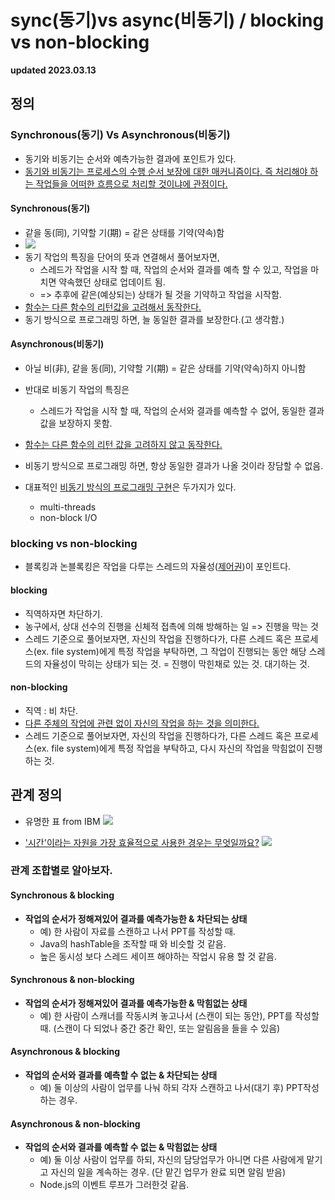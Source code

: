# sync(동기)vs async(비동기) / blocking vs non-blocking

**updated 2023.03.13**

## 정의

### Synchronous(동기) Vs Asynchronous(비동기)

- 동기와 비동기는 순서와 예측가능한 결과에 포인트가 있다.
- [동기와 비동기는 프로세스의 수행 순서 보장에 대한 매커니즘이다. 즉 처리해야 하는 작업들을 어떠한 흐름으로 처리할 것이냐에 관점이다.](https://jaehoney.tistory.com/242)

#### Synchronous(동기)

- 같을 동(同), 기약할 기(期) = 같은 상태를 기약(약속)함
- <img src="https://evan-moon.github.io/static/edf9c97710f3443a11147da87d5eb3e8/c08c5/synchronized-swimming.jpg"/>
- 동기 작업의 특징을 단어의 뜻과 연결해서 풀어보자면,
  - 스레드가 작업을 시작 할 때, 작업의 순서와 결과를 예측 할 수 있고, 작업을 마치면 약속했던 상태로 업데이트 됨.
  - => 추후에 같은(예상되는) 상태가 될 것을 기약하고 작업을 시작함.
- [함수는 다른 함수의 리턴값을 고려해서 동작한다.](https://jaehoney.tistory.com/242)
- 동기 방식으로 프로그래밍 하면, 늘 동일한 결과를 보장한다.(고 생각함.)

#### Asynchronous(비동기)

- 아닐 비(非), 같을 동(同), 기약할 기(期) = 같은 상태를 기약(약속)하지 아니함
- 반대로 비동기 작업의 특징은
  - 스레드가 작업을 시작 할 때, 작업의 순서와 결과를 예측할 수 없어, 동일한 결과 값을 보장하지 못함.
- [함수는 다른 함수의 리턴 값을 고려하지 않고 동작한다.](https://jaehoney.tistory.com/242)
- 비동기 방식으로 프로그래밍 하면, 항상 동일한 결과가 나올 것이라 장담할 수 없음.

- 대표적인 [비동기 방식의 프로그래밍 구현](https://youtu.be/EJNBLD3X2yg?t=370)은 두가지가 있다.
  - multi-threads
  - non-block I/O

### blocking vs non-blocking

- 블록킹과 논블록킹은 작업을 다루는 스레드의 자율성([제어권](https://youtu.be/oEIoqGd-Sns?t=640))이 포인트다.

#### blocking

- 직역하자면 차단하기.
- 농구에서, 상대 선수의 진행을 신체적 접촉에 의해 방해하는 일 => 진행을 막는 것
- 스레드 기준으로 풀어보자면, 자신의 작업을 진행하다가, 다른 스레드 혹은 프로세스(ex. file system)에게 특정 작업을 부탁하면, 그 작업이 진행되는 동안 해당 스레드의 자율성이 막히는 상태가 되는 것. = 진행이 막힌채로 있는 것. 대기하는 것.

#### non-blocking

- 직역 : 비 차단.
- [다른 주체의 작업에 관련 없이 자신의 작업을 하는 것을 의미한다.](https://jaehoney.tistory.com/242)
- 스레드 기준으로 풀어보자면, 자신의 작업을 진행하다가, 다른 스레드 혹은 프로세스(ex. file system)에게 특정 작업을 부탁하고, 다시 자신의 작업을 막힘없이 진행하는 것.

## 관계 정의

- 유명한 표 from IBM
  <img src="https://img1.daumcdn.net/thumb/R1280x0/?scode=mtistory2&fname=https%3A%2F%2Ft1.daumcdn.net%2Fcfile%2Ftistory%2F9947B63359A87B3933"/>

- ['시간'이라는 자원을 가장 효율적으로 사용한 경우는 무엇일까요?](https://haneepark.github.io/2021/07/18/blocking-nonblocking-sync-async/)
  <img src="https://haneepark.github.io/images/blocing-nonblocking-sync-async.png"/>

### 관계 조합별로 알아보자.

#### Synchronous & blocking

- **작업의 순서가 정해져있어 결과를 예측가능한 & 차단되는 상태**
  - 예) 한 사람이 자료를 스캔하고 나서 PPT를 작성할 때.
  - Java의 hashTable을 조작할 때 와 비슷할 것 같음.
  - 높은 동시성 보다 스레드 세이프 해야하는 작업시 유용 할 것 같음.

#### Synchronous & non-blocking

- **작업의 순서가 정해져있어 결과를 예측가능한 & 막힘없는 상태**
  - 예) 한 사람이 스캐너를 작동시켜 놓고나서 (스캔이 되는 동안), PPT를 작성할 때. (스캔이 다 되었나 중간 중간 확인, 또는 알림음을 들을 수 있음)

#### Asynchronous & blocking

- **작업의 순서와 결과를 예측할 수 없는 & 차단되는 상태**
  - 예) 둘 이상의 사람이 업무를 나눠 하되 각자 스캔하고 나서(대기 후) PPT작성 하는 경우.

#### Asynchronous & non-blocking

- **작업의 순서와 결과를 예측할 수 없는 & 막힘없는 상태**
  - 예) 둘 이상 사람이 업무를 하되, 자신의 담당업무가 아니면 다른 사람에게 맡기고 자신의 일을 계속하는 경우. (단 맡긴 업무가 완료 되면 알림 받음)
  - Node.js의 이벤트 루프가 그러한것 같음.
